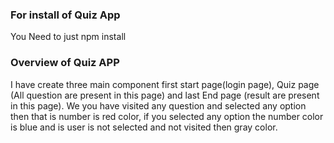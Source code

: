 ### For install of Quiz App

You Need to just npm install

### Overview of Quiz APP

I have create three main component first start page(login page), Quiz page (All question are present in this page) and last End page (result are present in this page).
We you have visited any question and selected any option then that is number is red color, if you selected any option the number color is blue and is user is not selected and not visited then gray color.
